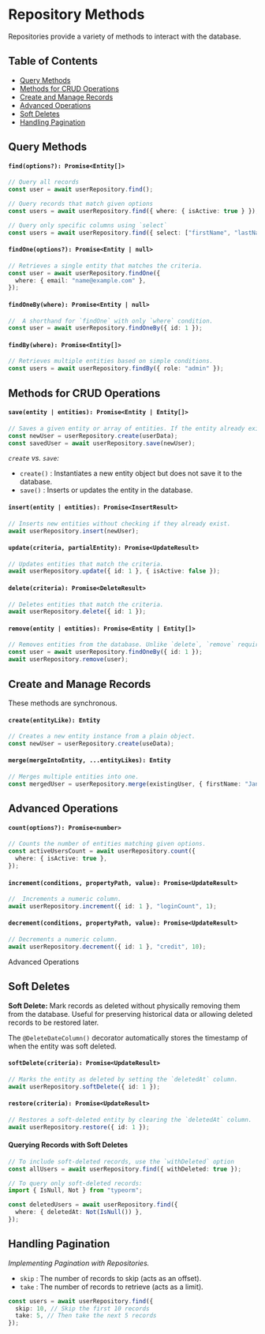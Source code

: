 # Repository Methods

Repositories provide a variety of methods to interact with the database.

## Table of Contents

- [Query Methods](#query-methods)
- [Methods for CRUD Operations](#methods-for-crud-operations)
- [Create and Manage Records](#create-and-manage-records)
- [Advanced Operations](#advanced-operations)
- [Soft Deletes](#soft-deletes)
- [Handling Pagination](#handling-pagination)

## Query Methods

#### `find(options?): Promise<Entity[]>`

```ts
// Query all records
const user = await userRepository.find();

// Query records that match given options
const users = await userRepository.find({ where: { isActive: true } });

// Query only specific columns using `select`
const users = await userRepository.find({ select: ["firstName", "lastName"] });
```

#### `findOne(options?): Promise<Entity | null>`

```ts
// Retrieves a single entity that matches the criteria.
const user = await userRepository.findOne({
  where: { email: "name@example.com" },
});
```

#### `findOneBy(where): Promise<Entity | null>`

```ts
//  A shorthand for `findOne` with only `where` condition.
const user = await userRepository.findOneBy({ id: 1 });
```

#### `findBy(where): Promise<Entity[]>`

```ts
// Retrieves multiple entities based on simple conditions.
const users = await userRepository.findBy({ role: "admin" });
```

## Methods for CRUD Operations

#### `save(entity | entities): Promise<Entity | Entity[]>`

```ts
// Saves a given entity or array of entities. If the entity already exist in the database, it is updated. If the entity does not exist in the database, it is inserted.
const newUser = userRepository.create(userData);
const savedUser = await userRepository.save(newUser);
```

_`create` vs. `save`:_

- `create()` : Instantiates a new entity object but does not save it to the database.
- `save()` : Inserts or updates the entity in the database.

#### `insert(entity | entities): Promise<InsertResult>`

```ts
// Inserts new entities without checking if they already exist.
await userRepository.insert(newUser);
```

#### `update(criteria, partialEntity): Promise<UpdateResult>`

```ts
// Updates entities that match the criteria.
await userRepository.update({ id: 1 }, { isActive: false });
```

#### `delete(criteria): Promise<DeleteResult>`

```ts
// Deletes entities that match the criteria.
await userRepository.delete({ id: 1 });
```

#### `remove(entity | entities): Promise<Entity | Entity[]>`

```ts
// Removes entities from the database. Unlike `delete`, `remove` requires entity instances.
const user = await userRepository.findOneBy({ id: 1 });
await userRepository.remove(user);
```

## Create and Manage Records

These methods are synchronous.

#### `create(entityLike): Entity`

```ts
// Creates a new entity instance from a plain object.
const newUser = userRepository.create(useData);
```

#### `merge(mergeIntoEntity, ...entityLikes): Entity`

```ts
// Merges multiple entities into one.
const mergedUser = userRepository.merge(existingUser, { firstName: "Jane" });
```

## Advanced Operations

#### `count(options?): Promise<number>`

```ts
// Counts the number of entities matching given options.
const activeUsersCount = await userRepository.count({
  where: { isActive: true },
});
```

#### `increment(conditions, propertyPath, value): Promise<UpdateResult>`

```ts
//  Increments a numeric column.
await userRepository.increment({ id: 1 }, "loginCount", 1);
```

#### `decrement(conditions, propertyPath, value): Promise<UpdateResult>`

```ts
// Decrements a numeric column.
await userRepository.decrement({ id: 1 }, "credit", 10);
```

Advanced Operations

## Soft Deletes

**Soft Delete:** Mark records as deleted without physically removing them from the database. Useful for preserving historical data or allowing deleted records to be restored later.

The `@DeleteDateColumn()` decorator automatically stores the timestamp of when the entity was soft deleted.

#### `softDelete(criteria): Promise<UpdateResult>`

```ts
// Marks the entity as deleted by setting the `deletedAt` column.
await userRepository.softDelete({ id: 1 });
```

#### `restore(criteria): Promise<UpdateResult>`

```ts
// Restores a soft-deleted entity by clearing the `deletedAt` column.
await userRepository.restore({ id: 1 });
```

#### Querying Records with Soft Deletes

```ts
// To include soft-deleted records, use the `withDeleted` option
const allUsers = await userRepository.find({ withDeleted: true });
```

```ts
// To query only soft-deleted records:
import { IsNull, Not } from "typeorm";

const deletedUsers = await userRepository.find({
  where: { deletedAt: Not(IsNull()) },
});
```

## Handling Pagination

_Implementing Pagination with Repositories._

- `skip` : The number of records to skip (acts as an offset).
- `take` : The number of records to retrieve (acts as a limit).

```ts
const users = await userRepository.find({
  skip: 10, // Skip the first 10 records
  take: 5, // Then take the next 5 records
});
```
